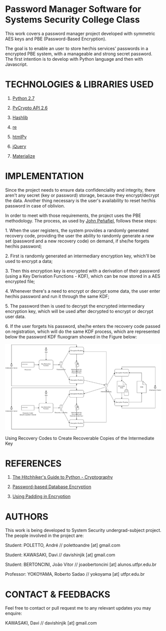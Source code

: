 # Password Manager Software for Systems Security College Class

This work covers a password manager project developed with symmetric AES keys and PBE (Password-Based Encryption).

The goal is to enable an user to store her/his services' passwords in a encrypted PBE system, with a manageable and strong secret password. The first intention is to develop with Python language and then with Javascript.

# TECHNOLOGIES & LIBRARIES USED

1) [Python 2.7](https://docs.python.org/2/)

2) [PyCrypto API 2.6](https://www.dlitz.net/software/pycrypto/api/2.6/)

3) [Hashlib](https://docs.python.org/2/library/hashlib.html)

4) [re](https://docs.python.org/2/library/re.html)

5) [htmlPy](http://amol-mandhane.github.io/htmlPy/)

6) [jQuery](https://api.jquery.com/)

7) [Materialize](http://materializecss.com/getting-started.html)

# IMPLEMENTATION

Since the project needs to ensure data confidenciality and integrity, there aren't any secret (key or password) storage, because they encrypt/decrypt the data. Another thing necessary is the user's availability to reset her/his password in case of oblivion.

In order to meet with those requirements, the project uses the PBE methodology. The process, as used by [John Peñafiel](https://penafieljlm.com/2016/12/30/password-based-database-encryption/#problem-changing-passwords), follows these steps:

1\. When the user registers, the system provides a randomly generated recovery code, providing the user the ability to randomly generate a new set (password and a new recovery code) on demand, if she/he forgets her/his password;

2\. First is randomly generated an intermediary encryption key, which'll be used to encrypt a data;

3\. Then this encryption key is encrypted with a derivation of their password (using a Key Derivation Functions - KDF), which can be now stored in a AES encrypted file;

4\. Whenever there's a need to encrypt or decrypt some data, the user enter her/his password and run it through the same KDF;

5\. The password then is used to decrypt the encrypted intermediary encryption key, which will be used after decrypted to encrypt or decrypt user data.

6\. If the user forgets his password, she/he enters the recovery code passed on registration, which will do the same KDF process, which are represented below the password KDF fluxogram showed in the Figure below:

![Using Recovery Codes to Create Recoverable Copies of the Intermediate Key](https://raw.githubusercontent.com/davikawasaki/password-manager-security-class/master/imgs/crypt_pbe_recovery_questions.png)

Using Recovery Codes to Create Recoverable Copies of the Intermediate Key

# REFERENCES

1) [The Hitchhiker's Guide to Python - Cryptography](http://docs.python-guide.org/en/latest/scenarios/crypto/)

2) [Password-based Database Encryption](https://penafieljlm.com/2016/12/30/password-based-database-encryption/#problem-changing-passwords)

3) [Using Padding in Encryption](https://www.di-mgt.com.au/cryptopad.html)

# AUTHORS

This work is being developed to System Security undergrad-subject project. The people involved in the project are:

Student: POLETTO, André // polettoandre [at] gmail.com

Student: KAWASAKI, Davi // davishinjik [at] gmail.com

Student: BERTONCINI, João Vitor // joaobertoncini [at] alunos.utfpr.edu.br

Professor: YOKOYAMA, Roberto Sadao // yokoyama [at] utfpr.edu.br

# CONTACT & FEEDBACKS

Feel free to contact or pull request me to any relevant updates you may enquire:

KAWASAKI, Davi // davishinjik [at] gmail.com
